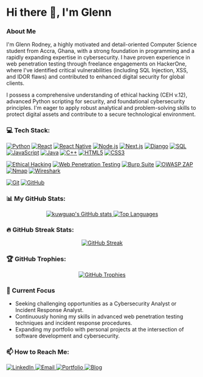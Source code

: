 # Hi there 👋, I'm Glenn 
### About Me
I'm Glenn Rodney, a highly motivated and detail-oriented Computer Science student from Accra, Ghana, with a strong foundation in programming and a rapidly expanding expertise in cybersecurity. I have proven experience in web penetration testing through freelance engagements on HackerOne, where I've identified critical vulnerabilities (including SQL Injection, XSS, and IDOR flaws) and contributed to enhanced digital security for global clients.

I possess a comprehensive understanding of ethical hacking (CEH v.12), advanced Python scripting for security, and foundational cybersecurity principles. I'm eager to apply robust analytical and problem-solving skills to protect digital assets and contribute to a secure technological environment.

### 💻 Tech Stack:
<p align="left">
  <a href="#"><img alt="Python" src="https://img.shields.io/badge/Python-%233776AB.svg?style=for-the-badge&logo=python&logoColor=white"></a>
  <a href="#"><img alt="React" src="https://img.shields.io/badge/React-%2320232A.svg?style=for-the-badge&logo=react&logoColor=%2361DAFB"></a>
  <a href="#"><img alt="React Native" src="https://img.shields.io/badge/React_Native-%2320232A.svg?style=for-the-badge&logo=react&logoColor=%2361DAFB"></a>
  <a href="#"><img alt="Node.js" src="https://img.shields.io/badge/Node.js-%23339933.svg?style=for-the-badge&logo=node.js&logoColor=white"></a>
  <a href="#"><img alt="Next.js" src="https://img.shields.io/badge/Next.js-%23000000.svg?style=for-the-badge&logo=next.js&logoColor=white"></a>
  <a href="#"><img alt="Django" src="https://img.shields.io/badge/Django-%23092E20.svg?style=for-the-badge&logo=django&logoColor=white"></a>
  <a href="#"><img alt="SQL" src="https://img.shields.io/badge/SQL-%2300758F.svg?style=for-the-badge&logo=Acrobat&logoColor=white&labelColor=E45F24"></a>
  <a href="#"><img alt="JavaScript" src="https://img.shields.io/badge/JavaScript-%23F7DF1E.svg?style=for-the-badge&logo=javascript&logoColor=black"></a>
  <a href="#"><img alt="Java" src="https://img.shields.io/badge/Java-%23ED8B00.svg?style=for-the-badge&logo=openjdk&logoColor=white"></a>
  <a href="#"><img alt="C++" src="https://img.shields.io/badge/C%2B%2B-%2300599C.svg?style=for-the-badge&logo=c%2B%2B&logoColor=white"></a>
  <a href="#"><img alt="HTML5" src="https://img.shields.io/badge/HTML5-%23E34F26.svg?style=for-the-badge&logo=html5&logoColor=white"></a>
  <a href="#"><img alt="CSS3" src="https://img.shields.io/badge/CSS3-%231572B6.svg?style=for-the-badge&logo=css3&logoColor=white"></a>

  <a href="#"><img alt="Ethical Hacking" src="https://img.shields.io/badge/Ethical_Hacking_(CEH_v.12)-SECURITY-critical?style=for-the-badge"></a>
  <a href="#"><img alt="Web Penetration Testing" src="https://img.shields.io/badge/Web_Pen_Testing-blueviolet?style=for-the-badge"></a> <a href="#"><img alt="Burp Suite" src="https://img.shields.io/badge/Burp_Suite-Professional-orange?style=for-the-badge&logo=burpsuite"></a> <a href="#"><img alt="OWASP ZAP" src="https://img.shields.io/badge/OWASP_ZAP-security-blue?style=for-the-badge&logo=owasp"></a> <a href="#"><img alt="Nmap" src="https://img.shields.io/badge/Nmap-Network_Mapper-important?style=for-the-badge&logo=nmap"></a> <a href="#"><img alt="Wireshark" src="https://img.shields.io/badge/Wireshark-Network_Analysis-lightgrey?style=for-the-badge&logo=wireshark"></a>

  <a href="#"><img alt="Git" src="https://img.shields.io/badge/Git-%23F05033.svg?style=for-the-badge&logo=git&logoColor=white"></a>
  <a href="#"><img alt="GitHub" src="https://img.shields.io/badge/GitHub-%23181717.svg?style=for-the-badge&logo=github&logoColor=white"></a>
</p>

### 📊 My GitHub Stats:
<p align="center">
  <a href="https://github.com/anuraghazra/github-readme-stats">
    <img src="https://github-readme-stats.vercel.app/api?username=kuwguap&show_icons=true&theme=radical&rank_icon=github&count_private=true&hide_border=true&card_width=450" alt="kuwguap's GitHub stats"/>
  </a>
  <a href="https://github.com/anuraghazra/github-readme-stats">
    <img src="https://github-readme-stats.vercel.app/api/top-langs/?username=kuwguap&layout=compact&theme=radical&langs_count=10&hide_border=true&card_width=450" alt="Top Languages"/>
  </a>
</p>

### 🔥 GitHub Streak Stats:
<p align="center"> <a href="https://git.io/streak-stats">
    <img src="https://streak-stats.demolab.com/?user=kuwguap&theme=radical&hide_border=true&card_width=450" alt="GitHub Streak"/>
  </a>
</p>

### 🏆 GitHub Trophies:
<p align="center">
  <a href="https://github.com/ryo-ma/github-profile-trophy">
    <img src="https://github-profile-trophy.vercel.app/?username=kuwguap&theme=radical&no-frame=true&no-bg=true&margin-w=15&margin-h=15&column=7" alt="GitHub Trophies"/>
  </a>
</p>

### 🌱 Current Focus
* Seeking challenging opportunities as a Cybersecurity Analyst or Incident Response Analyst. 
* Continuously honing my skills in advanced web penetration testing techniques and incident response procedures. 
* Expanding my portfolio with personal projects at the intersection of software development and cybersecurity.

### 📫 How to Reach Me:
<p align="left">
  <a href="https://www.linkedin.com/in/glenn-osioh-85104827b/" target="_blank">
    <img alt="LinkedIn" src="https://img.shields.io/badge/LinkedIn-0077B5?style=for-the-badge&logo=linkedin&logoColor=white">
  </a>
  <a href="mailto:richierodney434@gmail.com" target="_blank">
    <img alt="Email" src="https://img.shields.io/badge/Email-D14836?style=for-the-badge&logo=gmail&logoColor=white">
  </a>
  <a href="https://kuwrodney.carrd.co/" target="_blank">
    <img alt="Portfolio" src="https://img.shields.io/badge/Portfolio-FF5733?style=for-the-badge&logo=carrd&logoColor=white">
  </a>
  <a href="https://kuwguap.github.io/" target="_blank">
    <img alt="Blog" src="https://img.shields.io/badge/Blog-181717?style=for-the-badge&logo=github&logoColor=white">
  </a>
</p>

